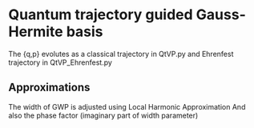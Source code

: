 # Quantum trajectory guided Gauss-Hermite basis 

The {q,p} evolutes as a classical trajectory in QtVP.py 
and Ehrenfest trajectory in QtVP_Ehrenfest.py 

Approximations 
--------------

 The width of GWP is adjusted using Local Harmonic Approximation 
 And also the phase factor (imaginary part of width parameter)
